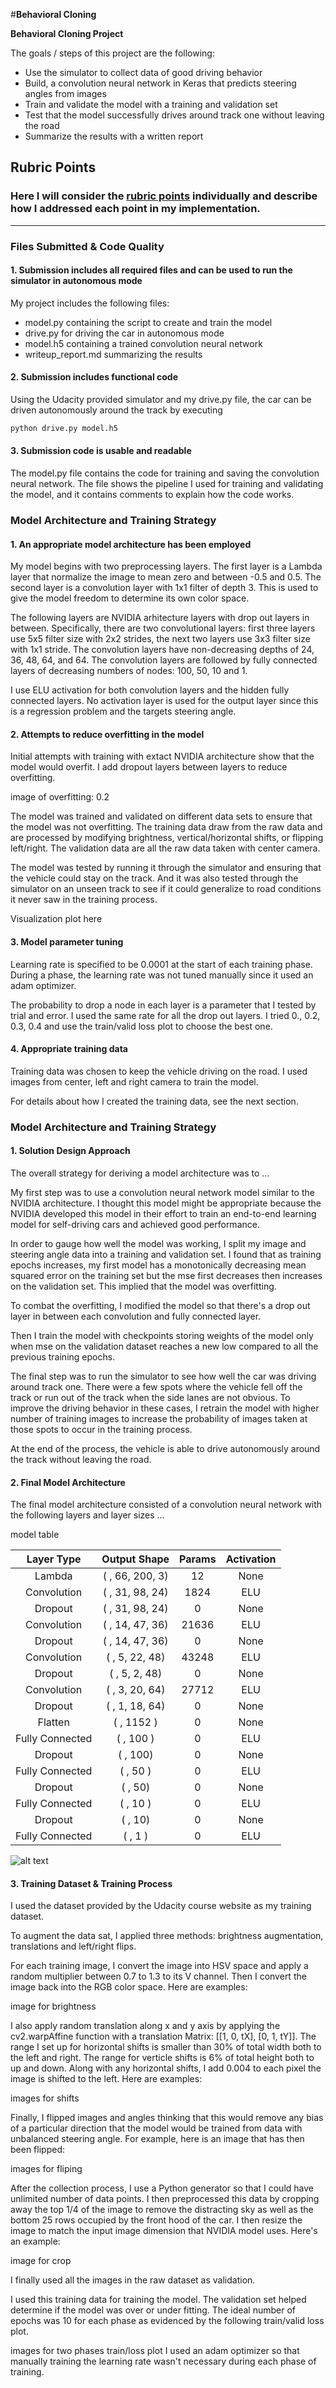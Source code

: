 #**Behavioral Cloning** 


**Behavioral Cloning Project**

The goals / steps of this project are the following:
* Use the simulator to collect data of good driving behavior
* Build, a convolution neural network in Keras that predicts steering angles from images
* Train and validate the model with a training and validation set
* Test that the model successfully drives around track one without leaving the road
* Summarize the results with a written report


[//]: # (Image References)

[image1]: ./examples/placeholder.png "Model Visualization"
[image2]: ./examples/placeholder.png "Grayscaling"
[image3]: ./examples/placeholder_small.png "Recovery Image"
[image4]: ./examples/placeholder_small.png "Recovery Image"
[image5]: ./examples/placeholder_small.png "Recovery Image"
[image6]: ./examples/placeholder_small.png "Normal Image"
[image7]: ./examples/placeholder_small.png "Flipped Image"

## Rubric Points
### Here I will consider the [rubric points](https://review.udacity.com/#!/rubrics/432/view) individually and describe how I addressed each point in my implementation.  

---
### Files Submitted & Code Quality

#### 1. Submission includes all required files and can be used to run the simulator in autonomous mode

My project includes the following files:
* model.py containing the script to create and train the model
* drive.py for driving the car in autonomous mode
* model.h5 containing a trained convolution neural network 
* writeup_report.md summarizing the results

#### 2. Submission includes functional code
Using the Udacity provided simulator and my drive.py file, the car can be driven autonomously around the track by executing 
```sh
python drive.py model.h5
```

#### 3. Submission code is usable and readable

The model.py file contains the code for training and saving the convolution neural network. The file shows the pipeline I used for training and validating the model, and it contains comments to explain how the code works.

### Model Architecture and Training Strategy

#### 1. An appropriate model architecture has been employed

My model begins with two preprocessing layers. The first layer is a Lambda layer that normalize the image to mean zero and between -0.5 and 0.5. The second layer is a convolution layer with 1x1 filter of depth 3. This is used to give the model freedom to determine its own color space.

The following layers are NVIDIA arhitecture layers with drop out layers in between. Specifically, there are two convolutional layers: first three layers use 5x5 filter size with 2x2 strides, the next two layers use 3x3 filter size with 1x1 stride. The convolution layers have non-decreasing depths of 24, 36, 48, 64, and 64. The convolution layers are followed by fully connected layers of decreasing numbers of nodes: 100, 50, 10 and 1. 

I use ELU activation for both convolution layers and the hidden fully connected layers. No activation layer is used for the output layer since this is a regression problem and the targets steering angle.

#### 2. Attempts to reduce overfitting in the model

Initial attempts with training with extact NVIDIA architecture show that the model would overfit. I add dropout layers between layers to reduce overfitting. 

image of overfitting: 0.2

The model was trained and validated on different data sets to ensure that the model was not overfitting. The training data draw from the raw data and are processed by modifying brightness, vertical/horizontal shifts, or flipping left/right. The validation data are all the raw data taken with center camera.

The model was tested by running it through the simulator and ensuring that the vehicle could stay on the track. And it was also tested through the simulator on an unseen track to see if it could generalize to road conditions it never saw in the training process.

Visualization plot here

#### 3. Model parameter tuning

Learning rate is specified to be 0.0001 at the start of each training phase. During a phase, the learning rate was not tuned manually since it used an adam optimizer.

The probability to drop a node in each layer is a parameter that I tested by trial and error. I used the same rate for all the drop out layers. I tried 0., 0.2, 0.3, 0.4 and use the train/valid loss plot to choose the best one.

#### 4. Appropriate training data

Training data was chosen to keep the vehicle driving on the road. I used images from center, left and right camera to train the model.

For details about how I created the training data, see the next section. 

### Model Architecture and Training Strategy

#### 1. Solution Design Approach

The overall strategy for deriving a model architecture was to ...

My first step was to use a convolution neural network model similar to the NVIDIA architecture. I thought this model might be appropriate because the NVIDIA developed this model in their effort to train an end-to-end learning model for self-driving cars and achieved good performance.

In order to gauge how well the model was working, I split my image and steering angle data into a training and validation set. I found that as training epochs increases, my first model has a monotonically decreasing mean squared error on the training set but the mse first decreases then increases on the validation set. This implied that the model was overfitting.

To combat the overfitting, I modified the model so that there's a drop out layer in between each convolution and fully connected layer.

Then I train the model with checkpoints storing weights of the model only when mse on the validation dataset reaches a new low compared to all the previous training epochs.

The final step was to run the simulator to see how well the car was driving around track one. There were a few spots where the vehicle fell off the track or run out of the track when the side lanes are not obvious. To improve the driving behavior in these cases, I retrain the model with higher number of training images to increase the probability of images taken at those spots to occur in the training process.

At the end of the process, the vehicle is able to drive autonomously around the track without leaving the road.

#### 2. Final Model Architecture

The final model architecture consisted of a convolution neural network with the following layers and layer sizes ...

model table

| Layer Type | Output Shape | Params | Activation | 
|:----------:|:------------:|:------:|:----------:| 
| Lambda | ( , 66, 200, 3) | 12 | None |
| Convolution | ( , 31, 98, 24) | 1824 | ELU |
| Dropout | ( , 31, 98, 24) | 0 | None |
| Convolution | ( , 14, 47, 36) | 21636 | ELU |
| Dropout | ( , 14, 47, 36) | 0 | None |
| Convolution | ( , 5, 22, 48) | 43248 | ELU |
| Dropout | ( , 5, 2, 48) | 0 | None |
| Convolution | ( , 3, 20, 64) | 27712 | ELU |
| Dropout | ( , 1, 18, 64) | 0 | None |
| Flatten | ( , 1152 ) | 0 | None |
| Fully Connected | ( , 100 ) | 0 | ELU |
| Dropout | ( , 100) | 0 | None |
| Fully Connected | ( , 50 ) | 0 | ELU |
| Dropout | ( , 50) | 0 | None |
| Fully Connected | ( , 10 ) | 0 | ELU |
| Dropout | ( , 10) | 0 | None |
| Fully Connected | ( , 1 ) | 0 | ELU |


![alt text][image1]

#### 3. Training Dataset & Training Process

I used the dataset provided by the Udacity course website as my training dataset.

To augment the data sat, I applied three methods: brightness augmentation, translations and left/right flips.

For each training image, I convert the image into HSV space and apply a random multiplier between 0.7 to 1.3 to its V channel. Then I convert the image back into the RGB color space. Here are examples:

image for brightness

I also apply random translation along x and y axis by applying the cv2.warpAffine function with a translation Matrix: [[1, 0, tX], [0, 1, tY]]. The range I set up for horizontal shifts is smaller than 30% of total width both to the left and right. The range for verticle shifts is 6% of total height both to up and down. Along with any horizontal shifts, I add 0.004 to each pixel the image is shifted to the left. Here are examples:

images for shifts

Finally, I flipped images and angles thinking that this would remove any bias of a particular direction that the model would be trained from data with unbalanced steering angle. For example, here is an image that has then been flipped:

images for fliping

After the collection process, I use a Python generator so that I could have unlimited number of data points. I then preprocessed this data by cropping away the top 1/4 of the image to remove the distracting sky as well as the bottom 25 rows occupied by the front hood of the car. I then resize the image to match the input image dimension that NVIDIA model uses. Here's an example:

image for crop

I finally used all the images in the raw dataset as validation. 

I used this training data for training the model. The validation set helped determine if the model was over or under fitting. The ideal number of epochs was 10 for each phase as evidenced by the following train/valid loss plot.

images for two phases train/loss plot
I used an adam optimizer so that manually training the learning rate wasn't necessary during each phase of training.
